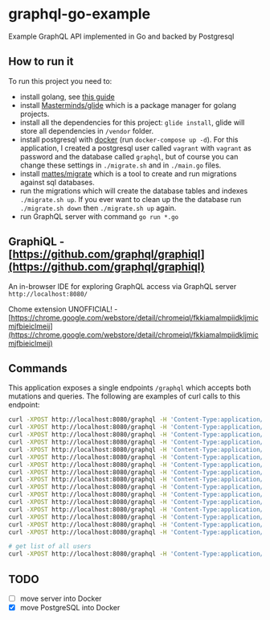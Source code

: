 # graphql-go-example

Example GraphQL API implemented in Go and backed by Postgresql

## How to run it

To run this project you need to:
- install golang, see [this guide](https://golang.org/doc/install)
- install [Masterminds/glide](https://github.com/Masterminds/glide) which is a package manager for golang projects.
- install all the dependencies for this project: `glide install`, glide will store all dependencies in `/vendor` folder.
- install postgresql with [docker](https://www.docker.com/community-edition#/download) (run `docker-compose up -d`). For this application, I created a postgresql user called `vagrant` with `vagrant` as password and the database called `graphql`, but of course you can change these settings in `./migrate.sh` and in `./main.go` files.
- install [mattes/migrate](https://github.com/mattes/migrate) which is a tool to create and run migrations against sql databases.
- run the migrations which will create the database tables and indexes `./migrate.sh up`. If you ever want to clean up the the database run `./migrate.sh down` then `./migrate.sh up` again.
- run GraphQL server with command `go run *.go`

## GraphiQL - [https://github.com/graphql/graphiql](https://github.com/graphql/graphiql)

An in-browser IDE for exploring GraphQL access via GraphQL server `http://localhost:8080/` 

Chome extension UNOFFICIAL! - [https://chrome.google.com/webstore/detail/chromeiql/fkkiamalmpiidkljmicmjfbieiclmeij](https://chrome.google.com/webstore/detail/chromeiql/fkkiamalmpiidkljmicmjfbieiclmeij)

## Commands

This application exposes a single endpoints `/graphql` which accepts both mutations and queries.
The following are examples of curl calls to this endpoint:

```bash
curl -XPOST http://localhost:8080/graphql -H 'Content-Type:application/graphql' -d 'mutation {createUser(email:"1@x.co"){id, email}}'
curl -XPOST http://localhost:8080/graphql -H 'Content-Type:application/graphql' -d 'mutation {createUser(email:"2@y.co"){id, email}}'
curl -XPOST http://localhost:8080/graphql -H 'Content-Type:application/graphql' -d 'mutation {follow(follower:1, followee:2)}'
curl -XPOST http://localhost:8080/graphql -H 'Content-Type:application/graphql' -d 'mutation {unfollow(follower:1, followee:2)}'
curl -XPOST http://localhost:8080/graphql -H 'Content-Type:application/graphql' -d '{user(id:2){followers{id, email}}}'
curl -XPOST http://localhost:8080/graphql -H 'Content-Type:application/graphql' -d '{user(id:1){followers{id, email}}}'
curl -XPOST http://localhost:8080/graphql -H 'Content-Type:application/graphql' -d '{user(id:2){follower(id:1){ email}}}'
curl -XPOST http://localhost:8080/graphql -H 'Content-Type:application/graphql' -d '{user(id:1){followees{email}}}'
curl -XPOST http://localhost:8080/graphql -H 'Content-Type:application/graphql' -d '{user(id:1){followee(id:2){email}}}'
curl -XPOST http://localhost:8080/graphql -H 'Content-Type:application/graphql' -d 'mutation {createPost(user:1,title:"p1",body:"b1"){id}}'
curl -XPOST http://localhost:8080/graphql -H 'Content-Type:application/graphql' -d 'mutation {createComment(user:1,post:1,title:"t1",body:"b1"){id}}'
curl -XPOST http://localhost:8080/graphql -H 'Content-Type:application/graphql' -d 'mutation {removeComment(id:1)}'
curl -XPOST http://localhost:8080/graphql -H 'Content-Type:application/graphql' -d 'mutation {removePost(id:1)}'
curl -XPOST http://localhost:8080/graphql -H 'Content-Type:application/graphql' -d '{user(id:1){post(id:2){title,body}}}'
curl -XPOST http://localhost:8080/graphql -H 'Content-Type:application/graphql' -d '{user(id:1){posts{id,title,body}}}'
curl -XPOST http://localhost:8080/graphql -H 'Content-Type:application/graphql' -d '{user(id:1){post(id:2){user{id,email}}}}'

# get list of all users
curl -XPOST http://localhost:8080/graphql -H 'Content-Type:application/graphql' -d '{allUsers{id email}}'

```

## TODO
- [ ] move server into Docker
- [x] move PostgreSQL into Docker
